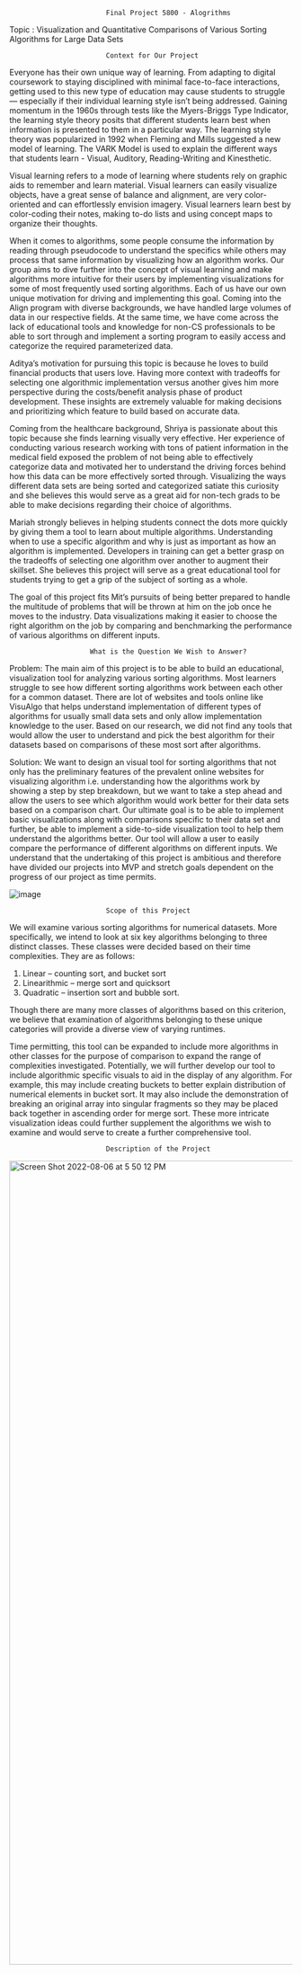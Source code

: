 							Final Project 5800 - Alogrithms 

Topic : Visualization and Quantitative Comparisons of Various Sorting Algorithms for Large Data Sets 
								
							Context for Our Project
Everyone has their own unique way of learning. From adapting to digital coursework to staying disciplined with minimal face-to-face interactions, getting used to this new type of education may cause students to struggle — especially if their individual learning style isn’t being addressed. Gaining momentum in the 1960s through tests like the Myers-Briggs Type Indicator, the learning style theory posits that different students learn best when information is presented to them in a particular way. The learning style theory was popularized in 1992 when Fleming and Mills suggested a new model of learning. The VARK Model is used to explain the different ways that students learn - Visual, Auditory, Reading-Writing and Kinesthetic. 

Visual learning refers to a mode of learning where students rely on graphic aids to remember and learn material. Visual learners can easily visualize objects, have a great sense of balance and alignment, are very color-oriented and can effortlessly envision imagery. Visual learners learn best by color-coding their notes, making to-do lists and using concept maps to organize their thoughts.

When it comes to algorithms, some people consume the information by reading through pseudocode to understand the specifics while others may process that same information by visualizing how an algorithm works. Our group aims to dive further into the concept of visual learning and make algorithms more intuitive for their users by implementing visualizations for some of most frequently used sorting algorithms. Each of us have our own unique motivation for driving and implementing this goal. Coming into the Align program with diverse backgrounds, we have handled large volumes of data in our respective fields. At the same time, we have come across the lack of educational tools and knowledge for non-CS professionals to be able to sort through and implement a sorting program to easily access and categorize the required parameterized data.

Aditya’s motivation for pursuing this topic is because he loves to build financial products that users love. Having more context with tradeoffs for selecting one algorithmic implementation versus another gives him more perspective during the costs/benefit analysis phase of product development. These insights are extremely valuable for making decisions and prioritizing which feature to build based on accurate data.

Coming from the healthcare background, Shriya is passionate about this topic because she finds learning visually very effective. Her experience of conducting various research working with tons of patient information in the medical field exposed the problem of not being able to effectively categorize data and motivated her to understand the driving forces behind how this data can be more effectively sorted through. Visualizing the ways different data sets are being sorted and categorized satiate this curiosity and she believes this would serve as a great aid for non-tech grads to be able to make decisions regarding their choice of algorithms.

Mariah strongly believes in helping students connect the dots more quickly by giving them a tool to learn about multiple algorithms. Understanding when to use a specific algorithm and why is just as important as how an algorithm is implemented. Developers in training can get a better grasp on the tradeoffs of selecting one algorithm over another to augment their skillset. She believes this project will serve as a great educational tool for students trying to get a grip of the subject of sorting as a whole.

The goal of this project fits Mit’s pursuits of being better prepared to handle the multitude of problems that will be thrown at him on the job once he moves to the industry.  Data visualizations making it easier to choose the right algorithm on the job by comparing and benchmarking the performance of various algorithms on different inputs.   


						What is the Question We Wish to Answer?


Problem: The main aim of this project is to be able to build an educational, visualization tool for analyzing various sorting algorithms. Most learners struggle to see how different sorting algorithms work between each other for a common dataset. There are lot of websites and tools online like VisuAlgo that helps understand implementation of different types of algorithms for usually small data sets and only allow implementation knowledge to the user. Based on our research, we did not find any tools that would allow the user to understand and pick the best algorithm for their datasets based on comparisons of these most sort after algorithms.


Solution: We want to design an visual tool for sorting algorithms that not only has the preliminary features of the prevalent online websites for visualizing algorithm i.e. understanding how the algorithms work by showing a step by step breakdown, but we want to take a step ahead and allow the users to see which algorithm would work better for their data sets based on a comparison chart. Our ultimate goal is to be able to implement basic visualizations along with comparisons specific to their data set and further, be able to implement a side-to-side visualization tool to help them understand the algorithms better. Our tool will allow a user to easily compare the performance of different algorithms on different inputs. We understand that the undertaking of this project is ambitious and therefore have divided our projects into MVP and stretch goals dependent on the progress of our project as time permits.

![image](https://user-images.githubusercontent.com/110204529/183303895-7ba4b1df-9e03-41e0-8f2a-976b53a7e5c3.gif)

							Scope of this Project

We will examine various sorting algorithms for numerical datasets. 
More specifically, we intend to look at six key algorithms belonging to three distinct classes. These classes were decided based on their time complexities. They are as follows: 
1. Linear – counting sort, and bucket sort 
2. Linearithmic – merge sort and quicksort 
3. Quadratic – insertion sort and bubble sort. 

Though there are many more classes of algorithms based on this criterion, we believe that examination of algorithms belonging to these unique categories will provide a diverse view of varying runtimes. 

Time permitting, this tool can be expanded to include more algorithms in other classes for the purpose of comparison to expand the range of complexities investigated. Potentially, we will further develop our tool to include algorithmic specific visuals to aid in the display of any algorithm. For example, this may include creating buckets to better explain distribution of numerical elements in bucket sort. It may also include the demonstration of breaking an original array into singular fragments so they may be placed back together in ascending order for merge sort. These more intricate visualization ideas could further supplement the algorithms we wish to examine and would serve to create a further comprehensive tool.


							Description of the Project



<img width="1431" alt="Screen Shot 2022-08-06 at 5 50 12 PM" src="https://user-images.githubusercontent.com/98000652/183267173-daeacc48-ffac-4b96-b644-cacdaad8306e.png">

 
